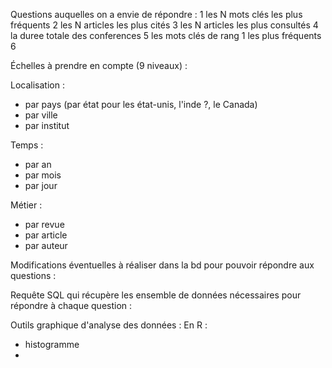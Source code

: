 Questions auquelles on a envie de répondre :
1 les N mots clés les plus fréquents
2 les N articles les plus cités
3 les N articles les plus consultés
4 la duree totale des conferences
5 les mots clés de rang 1 les plus fréquents
6 


Échelles à prendre en compte (9 niveaux) :

Localisation :
- par pays (par état pour les état-unis, l'inde ?, le Canada)
- par ville
- par institut

Temps :
- par an
- par mois
- par jour

Métier :
- par revue
- par article
- par auteur


Modifications éventuelles à réaliser dans la bd pour pouvoir répondre aux questions :






Requête SQL qui récupère les ensemble de données nécessaires pour répondre à chaque question :





Outils graphique d'analyse des données :
En R :
- histogramme
- 